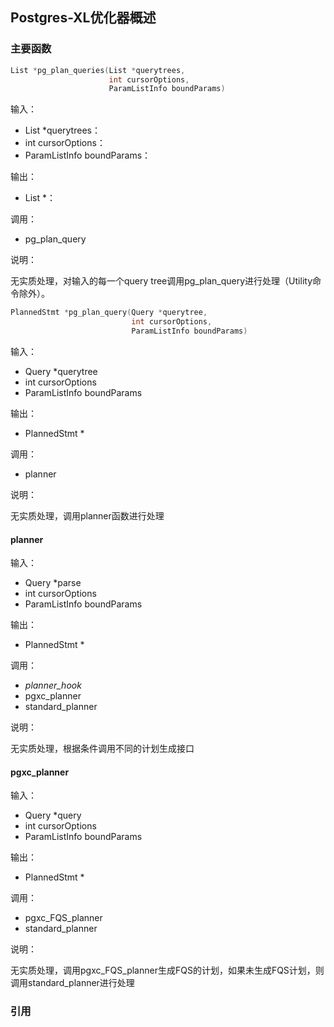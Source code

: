 ## Postgres-XL优化器概述

### 主要函数

```cpp
List *pg_plan_queries(List *querytrees,
                      int cursorOptions,
                      ParamListInfo boundParams)
```

输入：
- List *querytrees：
- int cursorOptions：
- ParamListInfo boundParams：

输出：
- List *：

调用：
- pg_plan_query

说明：

无实质处理，对输入的每一个query tree调用pg_plan_query进行处理（Utility命令除外）。

```cpp
PlannedStmt *pg_plan_query(Query *querytree,
                           int cursorOptions,
                           ParamListInfo boundParams)
```

输入：
- Query *querytree
- int cursorOptions
- ParamListInfo boundParams

输出：
- PlannedStmt *

调用：
- planner

说明：

无实质处理，调用planner函数进行处理

#### planner

输入：
- Query *parse
- int cursorOptions
- ParamListInfo boundParams

输出：
- PlannedStmt *

调用：
- _planner_hook_
- pgxc_planner
- standard_planner

说明：

无实质处理，根据条件调用不同的计划生成接口

#### pgxc_planner

输入：
- Query *query
- int cursorOptions
- ParamListInfo boundParams

输出：
- PlannedStmt *

调用：
- pgxc_FQS_planner
- standard_planner

说明：

无实质处理，调用pgxc_FQS_planner生成FQS的计划，如果未生成FQS计划，则调用standard_planner进行处理



### 引用


